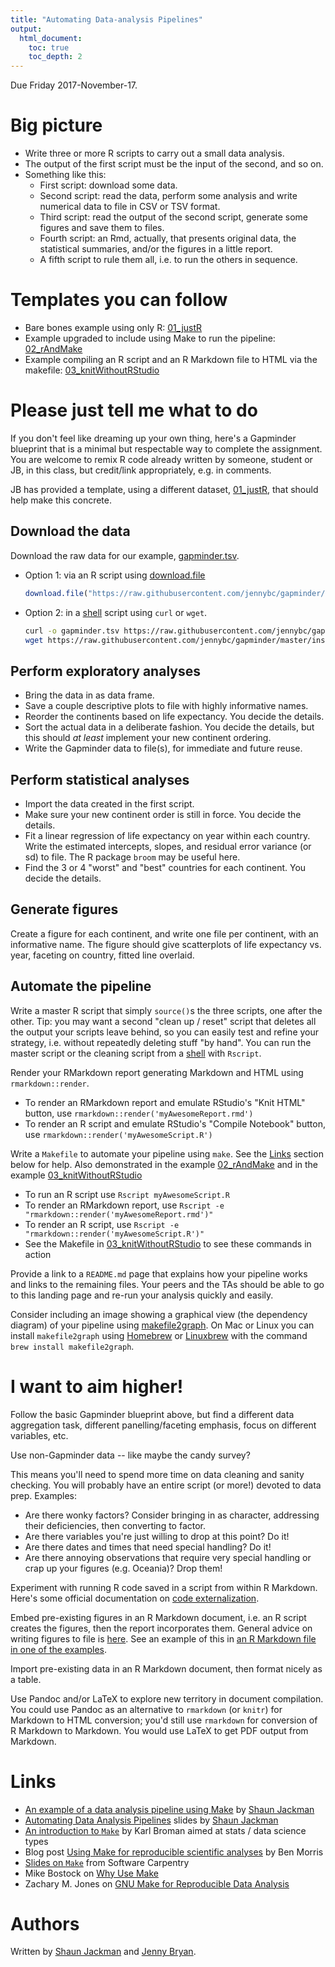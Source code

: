 ```yaml
---
title: "Automating Data-analysis Pipelines"
output:
  html_document:
    toc: true
    toc_depth: 2
---
```


Due Friday 2017-November-17.

Big picture
================================================================================

  * Write three or more R scripts to carry out a small data analysis.
  * The output of the first script must be the input of the second, and so on.
  * Something like this:
    - First script: download some data.
    - Second script: read the data, perform some analysis and write numerical data to file in CSV or TSV format.
    - Third script: read the output of the second script, generate some figures and save them to files.
    - Fourth script: an Rmd, actually, that presents original data, the statistical summaries, and/or the figures in a little report.
    - A fifth script to rule them all, i.e. to run the others in sequence.

Templates you can follow
================================================================================

+ Bare bones example using only R:
  [01_justR][]
+ Example upgraded to include using Make to run the pipeline:
  [02_rAndMake][]
+ Example compiling an R script and an R Markdown file to HTML via the makefile:
  [03_knitWithoutRStudio][]

[01_justR]: https://github.com/STAT545-UBC/STAT545-UBC.github.io/tree/master/automation10_holding-area/01_automation-example_just-r
[02_rAndMake]: https://github.com/STAT545-UBC/STAT545-UBC.github.io/tree/master/automation10_holding-area/02_automation-example_r-and-make
[03_knitWithoutRStudio]: https://github.com/STAT545-UBC/STAT545-UBC.github.io/tree/master/automation10_holding-area/03_automation-example_render-without-rstudio

Please just tell me what to do
================================================================================

If you don't feel like dreaming up your own thing, here's a Gapminder blueprint that is a minimal but respectable way to complete the assignment. You are welcome to remix R code already written by someone, student or JB, in this class, but credit/link appropriately, e.g. in comments.

JB has provided a template, using a different dataset, [01_justR][], that should help make this concrete.

Download the data
------------------------------------------------------------

Download the raw data for our example, [gapminder.tsv][].

+ Option 1: via an R script using [download.file][]

    ```r
	download.file("https://raw.githubusercontent.com/jennybc/gapminder/master/inst/gapminder.tsv", destfile="gapminder.tsv")
    ```

+ Option 2: in a [shell](git09_shell.html) script using `curl` or `wget`.

    ```bash
    curl -o gapminder.tsv https://raw.githubusercontent.com/jennybc/gapminder/master/inst/gapminder.tsv
    wget https://raw.githubusercontent.com/jennybc/gapminder/master/inst/gapminder.tsv
    ```

[gapminder.tsv]: https://github.com/jennybc/gapminder/blob/master/inst/gapminder.tsv
[download.file]: http://stat.ethz.ch/R-manual/R-patched/library/utils/html/download.file.html

Perform exploratory analyses
------------------------------------------------------------

+ Bring the data in as data frame.
+ Save a couple descriptive plots to file with highly informative names.
+ Reorder the continents based on life expectancy. You decide the details.
+ Sort the actual data in a deliberate fashion. You decide the details, but this should *at least* implement your new continent ordering.
+ Write the Gapminder data to file(s), for immediate and future reuse.

Perform statistical analyses
------------------------------------------------------------

+ Import the data created in the first script.
+ Make sure your new continent order is still in force. You decide the details.
+ Fit a linear regression of life expectancy on year within each country. Write the estimated intercepts, slopes, and residual error variance (or sd) to file. The R package `broom` may be useful here.
+ Find the 3 or 4 "worst" and "best" countries for each continent. You decide the details.

Generate figures
------------------------------------------------------------

Create a figure for each continent, and write one file per continent, with an informative name. The figure should give scatterplots of life expectancy vs. year, faceting on country, fitted line overlaid.

Automate the pipeline
------------------------------------------------------------

Write a master R script that simply `source()`s the three scripts, one after the other. Tip: you may want a second "clean up / reset" script that deletes all the output your scripts leave behind, so you can easily test and refine your strategy, i.e. without repeatedly  deleting stuff "by hand". You can run the master script or the cleaning script from a [shell](git09_shell.html) with `Rscript`.

Render your RMarkdown report generating Markdown and HTML using `rmarkdown::render`.

+ To render an RMarkdown report and emulate RStudio's "Knit HTML" button, use
  `rmarkdown::render('myAwesomeReport.rmd')`
+ To render an R script and emulate RStudio's "Compile Notebook" button, use
  `rmarkdown::render('myAwesomeScript.R')`

Write a `Makefile` to automate your pipeline using `make`. See the [Links](#links) section below for help. Also demonstrated in the example [02_rAndMake][] and in the example [03_knitWithoutRStudio][]

+ To run an R script use `Rscript myAwesomeScript.R`
+ To render an RMarkdown report, use `Rscript -e "rmarkdown::render('myAwesomeReport.rmd')"`
+ To render an R script, use `Rscript -e "rmarkdown::render('myAwesomeScript.R')"`
+ See the Makefile in [03_knitWithoutRStudio][] to see these commands in action

Provide a link to a `README.md` page that explains how your pipeline works and links to the remaining files. Your peers and the TAs should be able to go to this landing page and re-run your analysis quickly and easily.

Consider including an image showing a graphical view (the dependency diagram) of your pipeline using [makefile2graph](https://github.com/lindenb/makefile2graph). On Mac or Linux you can install `makefile2graph` using [Homebrew](http://brew.sh) or [Linuxbrew](http://linuxbrew.sh) with the command `brew install makefile2graph`.

I want to aim higher!
================================================================================

Follow the basic Gapminder blueprint above, but find a different data aggregation task, different panelling/faceting emphasis, focus on different variables, etc.

Use non-Gapminder data -- like maybe the candy survey?

This means you'll need to spend more time on data cleaning and sanity checking. You will probably have an entire script (or more!) devoted to data prep. Examples:

+ Are there wonky factors? Consider bringing in as character, addressing their deficiencies, then converting to factor.
+ Are there variables you're just willing to drop at this point? Do it!
+ Are there dates and times that need special handling? Do it!
+ Are there annoying observations that require very special handling or crap up your figures (e.g. Oceania)? Drop them!

Experiment with running R code saved in a script from within R Markdown. Here's some official documentation on [code externalization](http://yihui.name/knitr/demo/externalization/).

Embed pre-existing figures in an R Markdown document, i.e. an R script creates the figures, then the report incorporates them. General advice on writing figures to file is [here](block017_write-figure-to-file.html). See an example of this in [an R Markdown file in one of the examples](https://github.com/jennybc/STAT545A_2013/blob/master/hw06_scaffolds/03_knitWithoutRStudio/03_doStuff.Rmd).

Import pre-existing data in an R Markdown document, then format nicely as a table.

Use Pandoc and/or LaTeX to explore new territory in document compilation. You could use Pandoc as an alternative to `rmarkdown` (or `knitr`) for Markdown to HTML conversion; you'd still use `rmarkdown` for conversion of R Markdown to Markdown. You would use LaTeX to get PDF output from Markdown.

Links
================================================================================

+ [An example of a data analysis pipeline using Make](https://github.com/sjackman/makefile-example/) by [Shaun Jackman](http://sjackman.ca)
+ [Automating Data Analysis Pipelines](http://sjackman.ca/makefile-slides/) slides by [Shaun Jackman](http://sjackman.ca)
+ [An introduction to `Make`](http://kbroman.github.io/minimal_make/) by Karl Broman aimed at stats / data science types
+ Blog post [Using Make for reproducible scientific analyses](http://www.bendmorris.com/2013/09/using-make-for-reproducible-scientific.html) by Ben Morris
+ [Slides on `Make`](http://software-carpentry.org/v4/make/index.html) from Software Carpentry
+ Mike Bostock on [Why Use Make](http://bost.ocks.org/mike/make/)
+ Zachary M. Jones on [GNU Make for Reproducible Data Analysis](http://zmjones.com/make.html)

Authors
================================================================================

Written by [Shaun Jackman][] and [Jenny Bryan][].

[Shaun Jackman]: http://sjackman.ca/
[Jenny Bryan]: http://www.stat.ubc.ca/~jenny/
[CC BY 3.0]: http://creativecommons.org/licenses/by/3.0/
